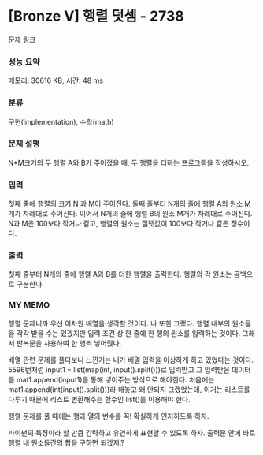 # [Bronze V] 행렬 덧셈 - 2738 

[문제 링크](https://www.acmicpc.net/problem/2738) 

### 성능 요약

메모리: 30616 KB, 시간: 48 ms

### 분류

구현(implementation), 수학(math)

### 문제 설명

<p>N*M크기의 두 행렬 A와 B가 주어졌을 때, 두 행렬을 더하는 프로그램을 작성하시오.</p>

### 입력 

 <p>첫째 줄에 행렬의 크기 N 과 M이 주어진다. 둘째 줄부터 N개의 줄에 행렬 A의 원소 M개가 차례대로 주어진다. 이어서 N개의 줄에 행렬 B의 원소 M개가 차례대로 주어진다. N과 M은 100보다 작거나 같고, 행렬의 원소는 절댓값이 100보다 작거나 같은 정수이다.</p>

### 출력 

 <p>첫째 줄부터 N개의 줄에 행렬 A와 B를 더한 행렬을 출력한다. 행렬의 각 원소는 공백으로 구분한다.</p>

### MY MEMO

 <p>행렬 문제니까 우선 이차원 배열을 생각할 것이다. 나 또한 그랬다. 행렬 내부의 원소들을 각각 받을 수는 있겠지만 입력 조건 상 한 줄에 한 행의 원소를 입력하는 것이다. 그래서 반복문을 사용하여 한 행씩 넣어줬다.</p>
 <p>배열 관련 문제를 풀다보니 느낀거는 내가 배열 입력을 이상하게 하고 있었다는 것이다. 5596번처럼 input1 = list(map(int, input().split()))로 입력받고 그 입력받은 데이터를 mat1.append(input1)를 통해 넣어주는 방식으로 해야한다. 처음에는 mat1.append(int(input().split()))라 해놓고 왜 안되지 그랬었는데, 이거는 리스트를 다루기 때문에 리스트 변환해주는 함수인 list()를 이용해야 한다.</p>
 <p>행렬 문제를 풀 때에는 행과 열의 변수를 꼭! 확실하게 인지하도록 하자.</p>
 <p>파이썬의 특징이라 할 만큼 간략하고 유연하게 표현할 수 있도록 하자. 출력문 안에 바로 행렬 내 원소들간의 합을 구하면 되겠지.?</p>

